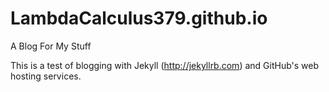 # LambdaCalculus379.github.io
A Blog For My Stuff

This is a test of blogging with Jekyll (http://jekyllrb.com) and GitHub's web hosting services.
